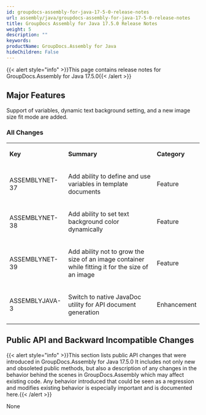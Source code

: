 ```yaml
---
id: groupdocs-assembly-for-java-17-5-0-release-notes
url: assembly/java/groupdocs-assembly-for-java-17-5-0-release-notes
title: GroupDocs Assembly for Java 17.5.0 Release Notes
weight: 5
description: ""
keywords: 
productName: GroupDocs.Assembly for Java
hideChildren: False
---
```

{{< alert style="info" >}}This page contains release notes for GroupDocs.Assembly for Java 17.5.0{{< /alert >}}

## Major Features

Support of variables, dynamic text background setting, and a new image size fit mode are added. 

### All Changes

<table class="confluenceTable"><tbody><tr><td class="confluenceTd"><p><strong>Key</strong></p></td><td class="confluenceTd"><p><strong>Summary</strong></p></td><td class="confluenceTd"><p><strong>Category</strong></p></td></tr><tr><td class="confluenceTd"><p>ASSEMBLYNET-37</p></td><td class="confluenceTd"><p>Add ability to define and use variables in template documents</p></td><td class="confluenceTd"><p>Feature</p></td></tr><tr><td class="confluenceTd"><p>ASSEMBLYNET-38</p></td><td class="confluenceTd"><p>Add ability to set text background color dynamically</p></td><td class="confluenceTd"><p>Feature</p></td></tr><tr><td class="confluenceTd"><p>ASSEMBLYNET-39</p></td><td class="confluenceTd"><p>Add ability not to grow the size of an image container while fitting it for the size of an image</p></td><td class="confluenceTd"><p>Feature</p></td></tr><tr><td class="confluenceTd"><p>ASSEMBLYJAVA-3</p></td><td class="confluenceTd"><p>Switch to native JavaDoc utility for API document generation</p></td><td class="confluenceTd"><p>Enhancement</p></td></tr></tbody></table>

## Public API and Backward Incompatible Changes

{{< alert style="info" >}}This section lists public API changes that were introduced in GroupDocs.Assembly for Java 17.5.0 It includes not only new and obsoleted public methods, but also a description of any changes in the behavior behind the scenes in GroupDocs.Assembly which may affect existing code. Any behavior introduced that could be seen as a regression and modifies existing behavior is especially important and is documented here.{{< /alert >}}

None

